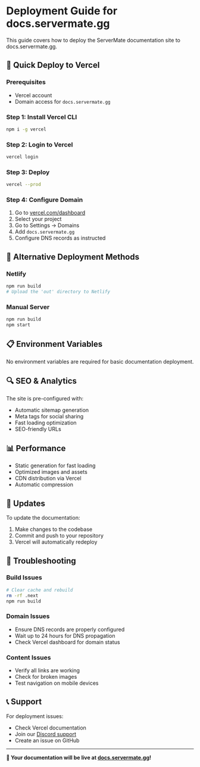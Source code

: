 # Deployment Guide for docs.servermate.gg

This guide covers how to deploy the ServerMate documentation site to docs.servermate.gg.

## 🚀 Quick Deploy to Vercel

### Prerequisites
- Vercel account
- Domain access for `docs.servermate.gg`

### Step 1: Install Vercel CLI
```bash
npm i -g vercel
```

### Step 2: Login to Vercel
```bash
vercel login
```

### Step 3: Deploy
```bash
vercel --prod
```

### Step 4: Configure Domain
1. Go to [vercel.com/dashboard](https://vercel.com/dashboard)
2. Select your project
3. Go to Settings → Domains
4. Add `docs.servermate.gg`
5. Configure DNS records as instructed

## 🔧 Alternative Deployment Methods

### Netlify
```bash
npm run build
# Upload the 'out' directory to Netlify
```

### Manual Server
```bash
npm run build
npm start
```

## 📋 Environment Variables

No environment variables are required for basic documentation deployment.

## 🔍 SEO & Analytics

The site is pre-configured with:
- Automatic sitemap generation
- Meta tags for social sharing
- Fast loading optimization
- SEO-friendly URLs

## 📊 Performance

- Static generation for fast loading
- Optimized images and assets
- CDN distribution via Vercel
- Automatic compression

## 🔄 Updates

To update the documentation:
1. Make changes to the codebase
2. Commit and push to your repository
3. Vercel will automatically redeploy

## 🐛 Troubleshooting

### Build Issues
```bash
# Clear cache and rebuild
rm -rf .next
npm run build
```

### Domain Issues
- Ensure DNS records are properly configured
- Wait up to 24 hours for DNS propagation
- Check Vercel dashboard for domain status

### Content Issues
- Verify all links are working
- Check for broken images
- Test navigation on mobile devices

## 📞 Support

For deployment issues:
- Check Vercel documentation
- Join our [Discord support](https://discord.gg/servermate)
- Create an issue on GitHub

---

**🎉 Your documentation will be live at [docs.servermate.gg](https://docs.servermate.gg)!**
